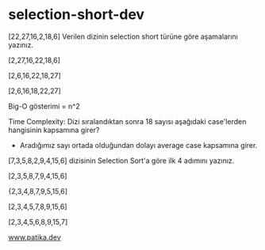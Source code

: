 # selection-short-dev

[22,27,16,2,18,6] Verilen dizinin selection short türüne göre aşamalarını yazınız.

[2,27,16,22,18,6]

[2,6,16,22,18,27]

[2,6,16,18,22,27]

Big-O gösterimi = n^2


Time Complexity: Dizi sıralandıktan sonra 18 sayısı aşağıdaki case'lerden hangisinin kapsamına girer?
- Aradığımız sayı ortada olduğundan dolayı average case kapsamına girer.


[7,3,5,8,2,9,4,15,6] dizisinin Selection Sort'a göre ilk 4 adımını yazınız.

[2,3,5,8,7,9,4,15,6]

{2,3,4,8,7,9,5,15,6]

[2,3,4,5,7,8,9,15,6]

[2,3,4,5,6,8,9,15,7]

 www.patika.dev 
